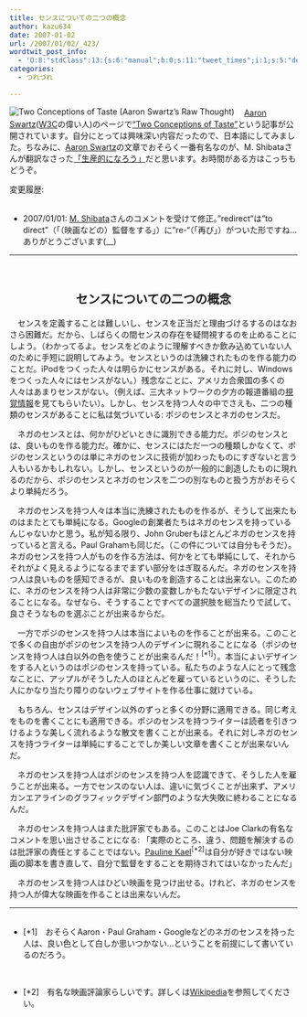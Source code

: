 ```yaml
---
title: センスについての二つの概念
author: kazu634
date: 2007-01-02
url: /2007/01/02/_423/
wordtwit_post_info:
  - 'O:8:"stdClass":13:{s:6:"manual";b:0;s:11:"tweet_times";i:1;s:5:"delay";i:0;s:7:"enabled";i:1;s:10:"separation";s:2:"60";s:7:"version";s:3:"3.7";s:14:"tweet_template";b:0;s:6:"status";i:2;s:6:"result";a:0:{}s:13:"tweet_counter";i:2;s:13:"tweet_log_ids";a:1:{i:0;i:2711;}s:9:"hash_tags";a:0:{}s:8:"accounts";a:1:{i:0;s:7:"kazu634";}}'
categories:
  - つれづれ

---
```

<div class="section">
<p>
<a href="http://www.aaronsw.com/weblog/2taste" onclick="__gaTracker('send', 'event', 'outbound-article', 'http://www.aaronsw.com/weblog/2taste', '');" target="_blank"><img align="left" alt="Two Conceptions of Taste (Aaron Swartz’s Raw Thought)" src="http://img.simpleapi.net/small/http://www.aaronsw.com/weblog/2taste" border="0" /></a>
</p>
  
<p>
    　<a href="http://en.wikipedia.org/wiki/Aaron_Swartz" onclick="__gaTracker('send', 'event', 'outbound-article', 'http://en.wikipedia.org/wiki/Aaron_Swartz', 'Aaron Swartz');" target="blank">Aaron Swartz</a>(<a href="http://e-words.jp/w/W3C.html" onclick="__gaTracker('send', 'event', 'outbound-article', 'http://e-words.jp/w/W3C.html', 'W3C');" target="blank">W3C</a>の偉い人)のページで<a href="http://www.aaronsw.com/weblog/2taste" onclick="__gaTracker('send', 'event', 'outbound-article', 'http://www.aaronsw.com/weblog/2taste', '&#8220;Two Conceptions of Taste&#8221;');" target="_blank">&#8220;Two Conceptions of Taste&#8221;</a>という記事が公開されています。自分にとっては興味深い内容だったので、日本語にしてみました。ちなみに、<a href="http://en.wikipedia.org/wiki/Aaron_Swartz" onclick="__gaTracker('send', 'event', 'outbound-article', 'http://en.wikipedia.org/wiki/Aaron_Swartz', 'Aaron Swartz');" target="blank">Aaron Swartz</a>の文章でおそらく一番有名なのが、M. Shibataさんが翻訳なさった<a href="http://www.emptypage.jp/translations/aaron/productivity.html" onclick="__gaTracker('send', 'event', 'outbound-article', 'http://www.emptypage.jp/translations/aaron/productivity.html', '「生産的になろう」');" target="blank">「生産的になろう」</a>だと思います。お時間がある方はこっちもどうぞ。
</p>
  
<p>
    変更履歴:
</p>
  
<ul>
    &#160;&#160; &#160; 
    
<li>
      2007/01/01: <a href="http://www.emptypage.jp/" onclick="__gaTracker('send', 'event', 'outbound-article', 'http://www.emptypage.jp/', 'M. Shibata');" target="blank">M. Shibata</a>さんのコメントを受けて修正。&#8221;redirect&#8221;は&#8221;to direct&#8221;（「（映画などの）監督をする」）に&#8221;re-&#8220;（「再び」）がついた形ですね…ありがとうございます(__)
</li>
</ul>
  
<hr />
  
<center>
<br /> 
    
<h2>
      センスについての二つの概念
</h2>
    
<p>
</center> 
      
<p>
        　センスを定義することは難しいし、センスを正当だと理由づけるするのはなおさら困難だ。だから、しばらくの間センスの存在を疑問視するのを止めることにしよう。（わかってるよ。センスをどのように理解すべきか飲み込めていない人のために手短に説明してみよう。センスというのは洗練されたものを作る能力のことだ。iPodをつくった人々は明らかにセンスがある。それに対し、Windowsをつくった人々にはセンスがない。）残念なことに、アメリカ合衆国の多くの人々はあまりセンスがない。（例えば、三大ネットワークの夕方の報道番組の<a href="http://www.jiten.com/dicmi/docs/i/27160s.htm" onclick="__gaTracker('send', 'event', 'outbound-article', 'http://www.jiten.com/dicmi/docs/i/27160s.htm', '視覚情報');" target="blank">視覚情報</a>を見てもらいたい）。しかし、センスを持つ人々の中でさえも、二つの種類のセンスがあることに私は気づいている: ポジのセンスとネガのセンスだ。
</p>
      
<p>
        　ネガのセンスとは、何かがひどいときに識別できる能力だ。ポジのセンスとは、良いものを作る能力だ。確かに、センスにはただ一つの種類しかなくて、ポジのセンスというのは単にネガのセンスに技術が加わったものにすぎないと言う人もいるかもしれない。しかし、センスというのが一般的に創造したものに現れるのだから、ポジのセンスとネガのセンスを二つの別なものと扱う方がおそらくより単純だろう。
</p>
      
<p>
        　ネガのセンスを持つ人々は本当に洗練されたものを作るが、そうして出来たものはまたとても単純になる。Googleの創業者たちはネガのセンスを持っているんじゃないかと思う。私が知る限り、John Gruberもほとんどネガのセンスを持っていると言える。Paul Grahamも同じだ。（この件については自分もそうだ）。ネガのセンスを持つ人がものを作る方法は、何かをとても単純にして、それからそれがよく見えるようになるまでまずい部分をはぎ取るんだ。ネガのセンスを持つ人は良いものを感知できるが、良いものを創造することは出来ない。このために、ネガのセンスを持つ人は非常に少数の変数しかもたないデザインに限定されることになる。なぜなら、そうすることですべての選択肢を総当たりで試して、良さそうなものを選ぶことが出来るからだ。
</p>
      
<p>
        　一方でポジのセンスを持つ人は本当によいものを作ることが出来る。このことで多くの自由がポジのセンスを持つ人のデザインに現れることになる（ポジのセンスを持つ人は白以外の色を使うことが出来るんだ！<sup>[*1]</sup>）。本当によいデザインをする人というのはポジのセンスを持っている。私たちのような人にとって残念なことに、アップルがそうした人のほとんどを雇っているというのに、そうした人にかなり当たり障りのないウェブサイトを作る仕事に就けている。
</p>
      
<p>
        　もちろん、センスはデザイン以外のずっと多くの分野に適用できる。同じ考えをものを書くことにも適用できる。ポジのセンスを持つライターは読者を引きつけるような美しく流れるような散文を書くことが出来る。それに対しネガのセンスを持つライターは単純にすることでしか美しい文章を書くことが出来ないんだ。
</p>
      
<p>
        　ネガのセンスを持つ人はポジのセンスを持つ人を認識できて、そうした人を雇うことが出来る。一方でセンスのない人は、違いに気づくことが出来ず、アメリカンエアラインのグラフィックデザイン部門のような大失敗に終わることになるんだ。
</p>
      
<p>
        　ネガのセンスを持つ人はまた批評家でもある。このことはJoe Clarkの有名なコメントを思い出させることになる: 「実際のところ、違う、問題を解決するのは批評家の責任とすることではない。<a href="http://en.wikipedia.org/wiki/Pauline_Kael" onclick="__gaTracker('send', 'event', 'outbound-article', 'http://en.wikipedia.org/wiki/Pauline_Kael', 'Pauline Kael');" target="blank">Pauline Kael</a><sup>[*2]</sup>は自分が好きではない映画の脚本を書き直して、自分で監督をすることを期待されてはいなかったんだ」
</p>
      
<p>
        　ネガのセンスを持つ人はひどい映画を見つけ出せる。けれど、ネガのセンスを持つ人が偉大な映画を作ることは出来ないんだ。
</p>
      
<hr />
      
<ul>
        &#160;&#160; &#160; 
        
<li>
          [*1]　おそらくAaron・Paul Graham・Googleなどのネガのセンスを持った人は、良い色として白しか思いつかない…ということを前提にして書いているのだろう。
</li>
<p>
          &#160;&#160; &#160; 
          
<li>
            [*2]　有名な映画評論家らしいです。詳しくは<a href="http://en.wikipedia.org/wiki/Pauline_Kael" onclick="__gaTracker('send', 'event', 'outbound-article', 'http://en.wikipedia.org/wiki/Pauline_Kael', 'Wikipedia');" target="blank">Wikipedia</a>を参照してください。
</li></ul> </div>